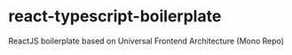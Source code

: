 # react-typescript-boilerplate
ReactJS boilerplate based on Universal Frontend Architecture (Mono Repo)
